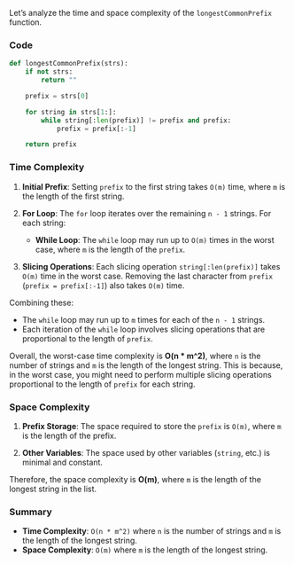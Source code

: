 Let’s analyze the time and space complexity of the `longestCommonPrefix` function.

### Code

```python
def longestCommonPrefix(strs):
    if not strs:
        return ""

    prefix = strs[0]

    for string in strs[1:]:
        while string[:len(prefix)] != prefix and prefix:
            prefix = prefix[:-1]

    return prefix
```

### Time Complexity

1. **Initial Prefix**: Setting `prefix` to the first string takes `O(m)` time, where `m` is the length of the first string.

2. **For Loop**: The `for` loop iterates over the remaining `n - 1` strings. For each string:

    - **While Loop**: The `while` loop may run up to `O(m)` times in the worst case, where `m` is the length of the `prefix`.

3. **Slicing Operations**: Each slicing operation `string[:len(prefix)]` takes `O(m)` time in the worst case. Removing the last character from `prefix` (`prefix = prefix[:-1]`) also takes `O(m)` time.

Combining these:

-   The `while` loop may run up to `m` times for each of the `n - 1` strings.
-   Each iteration of the `while` loop involves slicing operations that are proportional to the length of `prefix`.

Overall, the worst-case time complexity is **O(n \* m^2)**, where `n` is the number of strings and `m` is the length of the longest string. This is because, in the worst case, you might need to perform multiple slicing operations proportional to the length of `prefix` for each string.

### Space Complexity

1. **Prefix Storage**: The space required to store the `prefix` is `O(m)`, where `m` is the length of the prefix.

2. **Other Variables**: The space used by other variables (`string`, etc.) is minimal and constant.

Therefore, the space complexity is **O(m)**, where `m` is the length of the longest string in the list.

### Summary

-   **Time Complexity**: `O(n * m^2)` where `n` is the number of strings and `m` is the length of the longest string.
-   **Space Complexity**: `O(m)` where `m` is the length of the longest string.
